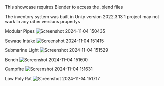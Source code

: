 This showcase requires Blender to access the .blend files

The inventory system was built in Unity version 2022.3.13f1 project may not work in any other versions properlys


Modular Pipes
![Screenshot 2024-11-04 150435](https://github.com/user-attachments/assets/7690f89c-cd62-4fbe-91cb-b02cc3d38f64)




Sewage Intake
![Screenshot 2024-11-04 151415](https://github.com/user-attachments/assets/7c2aa448-6b37-45c3-a18f-a64d6beef5d6)



Submarine Light
![Screenshot 2024-11-04 151529](https://github.com/user-attachments/assets/560a156d-8c31-47a0-bb41-d54ccba27bd5)



Bench
![Screenshot 2024-11-04 151600](https://github.com/user-attachments/assets/a1086509-870f-44f7-a265-bebd48c69392)



Campfire
![Screenshot 2024-11-04 151631](https://github.com/user-attachments/assets/c99a1e10-5af9-496f-b793-c431d89a103f)



Low Poly Rat
![Screenshot 2024-11-04 151717](https://github.com/user-attachments/assets/6d40bb43-aabd-4c8b-bb06-7274941e94d8)





